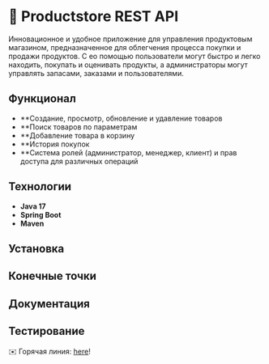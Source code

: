 # 🎵 Productstore REST API

Инновационное и удобное приложение для управления продуктовым магазином, предназначенное для облегчения процесса покупки и продажи продуктов. С ео помощью пользователи могут быстро и легко находить, покупать и оценивать продукты, а администраторы могут управлять запасами, заказами и пользователями.
## Функционал
- **Создание, просмотр, обновление и удавление товаров
- **Поиск товаров по параметрам
- **Добавление товара в корзину
- **История покупок
- **Система ролей (администратор, менеджер, клиент) и прав доступа для различных операций

## Технологии
- **Java 17**
- **Spring Boot**
- **Maven**

## Установка

## Конечные точки

## Документация

## Тестирование

✉️ Горячая линия: [here](grigorovich2005@list.ru)!
